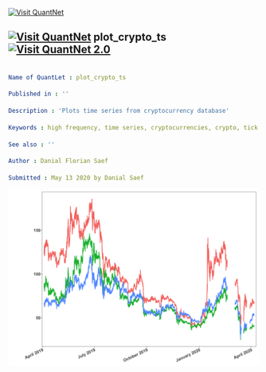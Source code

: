 [<img src="https://github.com/QuantLet/Styleguide-and-FAQ/blob/master/pictures/banner.png" width="888" alt="Visit QuantNet">](http://quantlet.de/)

## [<img src="https://github.com/QuantLet/Styleguide-and-FAQ/blob/master/pictures/qloqo.png" alt="Visit QuantNet">](http://quantlet.de/) **plot_crypto_ts** [<img src="https://github.com/QuantLet/Styleguide-and-FAQ/blob/master/pictures/QN2.png" width="60" alt="Visit QuantNet 2.0">](http://quantlet.de/)

```yaml

Name of QuantLet : plot_crypto_ts

Published in : ''

Description : 'Plots time series from cryptocurrency database'

Keywords : high frequency, time series, cryptocurrencies, crypto, tick data

See also : ''

Author : Danial Florian Saef

Submitted : May 13 2020 by Danial Saef
```

![Picture1](cryptos.png)
